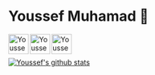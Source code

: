 # Youssef Muhamad 👋

<img align="left" alt="Youssef Logo" height="40px" src="https://i.imgur.com/LLpAolU.png" />

<a href="https://www.linkedin.com/in/youssef-muhamad-6bb940159/">
  <img align="left" alt="Youssef LinkedIn" height="40px" src="https://i.imgur.com/83bVZIR.png" />
</a>

<a href="https://t.me/youssef_md">
  <img align="left" alt="Youssef Telegram" height="40px" src="https://i.imgur.com/JuJcisl.png" />
</a>

<br/><br/>

[![Youssef's github stats](https://github-readme-stats.vercel.app/api?username=youssef-md&show_icons=true&theme=dracula)](https://github.com/anuraghazra/github-readme-stats)
